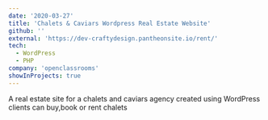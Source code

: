 ```yaml
---
date: '2020-03-27'
title: 'Chalets & Caviars Wordpress Real Estate Website'
github: ''
external: 'https://dev-craftydesign.pantheonsite.io/rent/'
tech:
  - WordPress
  - PHP
company: 'openclassrooms'
showInProjects: true
---
```


A real estate site for a chalets and caviars agency created using WordPress clients can buy,book or rent chalets
